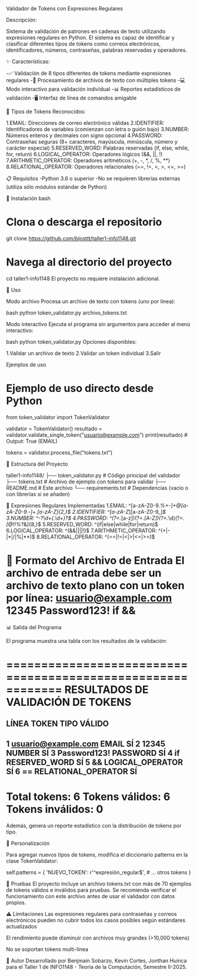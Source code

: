 Validador de Tokens con Expresiones Regulares

Descripción:

Sistema de validación de patrones en cadenas de texto utilizando expresiones regulares en Python. El sistema es capaz de identificar y clasificar diferentes tipos de tokens como correos electrónicos, identificadores, números, contraseñas, palabras reservadas y operadores.

✨ Características:

-✅ Validación de 8 tipos diferentes de tokens mediante expresiones regulares
-📁 Procesamiento de archivos de texto con múltiples tokens
-💻 Modo interactivo para validación individual
-📊 Reportes estadísticos de validación
-🖥️ Interfaz de línea de comandos amigable

🎯 Tipos de Tokens Reconocidos:

1.EMAIL: Direcciones de correo electrónico válidas
2.IDENTIFIER: Identificadores de variables (comienzan con letra o guión bajo)
3.NUMBER: Números enteros y decimales con signo opcional
4.PASSWORD: Contraseñas seguras (8+ caracteres, mayúscula, minúscula, número y carácter especial)
5.RESERVED_WORD: Palabras reservadas (if, else, while, for, return)
6.LOGICAL_OPERATOR: Operadores lógicos (&&, ||, !)
7.ARITHMETIC_OPERATOR: Operadores aritméticos (+, -, *, /, %, **)
8.RELATIONAL_OPERATOR: Operadores relacionales (==, !=, <, >, <=, >=)

📋 Requisitos
-Python 3.6 o superior
-No se requieren librerías externas (utiliza sólo módulos estándar de Python)

🔧 Instalación
bash
# Clona o descarga el repositorio
git clone https://github.com/blosttt/taller1-info1148.git
# Navega al directorio del proyecto
cd taller1-info1148
El proyecto no requiere instalación adicional.

🚀 Uso

Modo archivo
Procesa un archivo de texto con tokens (uno por línea):

bash
python token_validator.py archivo_tokens.txt

Modo interactivo
Ejecuta el programa sin argumentos para acceder al menú interactivo:

bash
python token_validator.py
Opciones disponibles:

1.Validar un archivo de texto
2.Validar un token individual
3.Salir

Ejemplos de uso
# Ejemplo de uso directo desde Python
from token_validator import TokenValidator

validator = TokenValidator()
resultado = validator.validate_single_token("usuario@example.com")
print(resultado)  # Output: True (EMAIL)

tokens = validator.process_file("tokens.txt")

📁 Estructura del Proyecto

taller1-info1148/
├── token_validator.py  # Código principal del validador
├── tokens.txt          # Archivo de ejemplo con tokens para validar
├── README.md           # Este archivo
└── requirements.txt    # Dependencias (vacío o con librerías si se añaden)

🧩 Expresiones Regulares Implementadas
1.EMAIL: ^[a-zA-Z0-9._%+-]+@[a-zA-Z0-9.-]+\.[a-zA-Z]{2,}$
2.IDENTIFIER: ^[a-zA-Z_][a-zA-Z0-9_]*$
3.NUMBER: ^-?\d+(\.\d+)?$
4.PASSWORD: ^(?=.*[a-z])(?=.*[A-Z])(?=.*\d)(?=.*[@$!%*?&])[A-Za-z\d@$!%*?&]{8,}$
5.RESERVED_WORD: ^(if|else|while|for|return)$
6.LOGICAL_OPERATOR: ^(&&|\|\||!)$
7.ARITHMETIC_OPERATOR: ^(\+|-|\*|/|%|\*\*)$
8.RELATIONAL_OPERATOR: ^(==|!=|<|>|<=|>=)$

📝 Formato del Archivo de Entrada
El archivo de entrada debe ser un archivo de texto plano con un token por línea:
usuario@example.com
12345
Password123!
if
&&
==

📊 Salida del Programa

El programa muestra una tabla con los resultados de la validación:

============================================================
RESULTADOS DE VALIDACIÓN DE TOKENS
============================================================
LÍNEA  TOKEN                    TIPO                 VÁLIDO
------------------------------------------------------------
1      usuario@example.com      EMAIL                SÍ
2      12345                    NUMBER               SÍ
3      Password123!             PASSWORD             SÍ
4      if                       RESERVED_WORD        SÍ
5      &&                       LOGICAL_OPERATOR     SÍ
6      ==                       RELATIONAL_OPERATOR  SÍ
------------------------------------------------------------
Total tokens: 6
Tokens válidos: 6
Tokens inválidos: 0
============================================================

Además, genera un reporte estadístico con la distribución de tokens por tipo.


🔧 Personalización

Para agregar nuevos tipos de tokens, modifica el diccionario patterns en la clase TokenValidator:

self.patterns = {
    'NUEVO_TOKEN': r'^expresión_regular$',
    # ... otros tokens
}

🧪 Pruebas
El proyecto incluye un archivo tokens.txt con más de 70 ejemplos de tokens válidos e inválidos para pruebas. Se recomienda verificar el funcionamiento con este archivo antes de usar el validador con datos propios.

⚠️ Limitaciones
Las expresiones regulares para contraseñas y correos electrónicos pueden no cubrir todos los casos posibles según estándares actualizados

El rendimiento puede disminuir con archivos muy grandes (>10,000 tokens)

No se soportan tokens multi-línea

👥 Autor
Desarrollado por Benjmain Sobarzo, Kevin Cortes, Jonthan Huinca para el Taller 1 de INFO1148 - Teoría de la Computación, Semestre II-2025.

